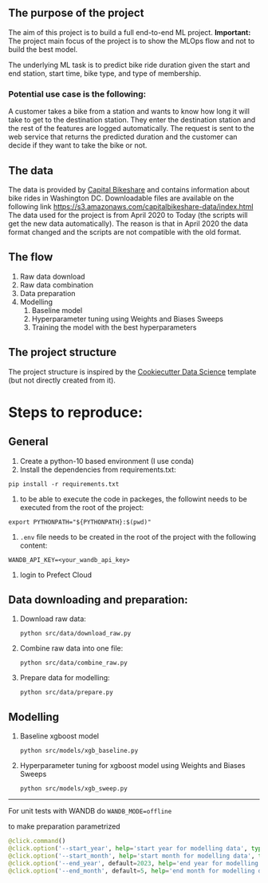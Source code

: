 ## The purpose of the project

The aim of this project is to build a full end-to-end ML project.
**Important:** The project main focus of the project is to show the MLOps flow and not to build the best model.

The underlying ML task is to predict bike ride duration given the start and end station, start time, bike type, and type of membership.

### Potential use case is the following:

A customer takes a bike from a station and wants to know how long it will take to get to the destination station. They enter the destination station and the rest of the features are logged automatically. The request is sent to the web service that returns the predicted duration and the customer can decide if they want to take the bike or not.
## The data
The data is provided by [Capital Bikeshare](https://www.capitalbikeshare.com/system-data) and contains information about bike rides in Washington DC.
Downloadable files are available on the following link https://s3.amazonaws.com/capitalbikeshare-data/index.html
The data used for the project is from April 2020 to Today (the scripts will get the new data automatically).
The reason is that in April 2020 the data format changed and the scripts are not compatible with the old format.

## The flow

1. Raw data download
1. Raw data combination
1. Data preparation
1. Modelling
    1. Baseline model
    1. Hyperparameter tuning using Weights and Biases Sweeps
    1. Training the model with the best hyperparameters

## The project structure
The project structure is inspired by the [Cookiecutter Data Science](https://drivendata.github.io/cookiecutter-data-science/) template (but not directly created from it).

# Steps to reproduce:

## General
1. Create a python-10 based environment (I use conda)
1. Install the dependencies from requirements.txt:
```shell
pip install -r requirements.txt
```
1. to be able to execute the code in packeges, the followint needs to be executed from the root of the project:
```shell
export PYTHONPATH="${PYTHONPATH}:$(pwd)"
```
1. `.env` file needs to be created in the root of the project with the following content:
```shell
WANDB_API_KEY=<your_wandb_api_key>
```
1. login to Prefect Cloud
## Data downloading and preparation:
1. Download raw data:
    ```shell
    python src/data/download_raw.py
    ```
2. Combine raw data into one file:
    ```shell
    python src/data/combine_raw.py
    ```
3. Prepare data for modelling:
    ```shell
    python src/data/prepare.py
    ```
## Modelling
1. Baseline xgboost model
    ```shell
    python src/models/xgb_baseline.py
    ```
2. Hyperparameter tuning for xgboost model using Weights and Biases Sweeps
    ```shell
    python src/models/xgb_sweep.py
    ```

---

For unit tests with WANDB do `WANDB_MODE=offline`

to make preparation parametrized
```python
@click.command()
@click.option('--start_year', help='start year for modelling data', type=int)
@click.option('--start_month', help='start month for modelling data', type=int)
@click.option('--end_year', default=2023, help='end year for modelling data')
@click.option('--end_month', default=5, help='end month for modelling data')
```
